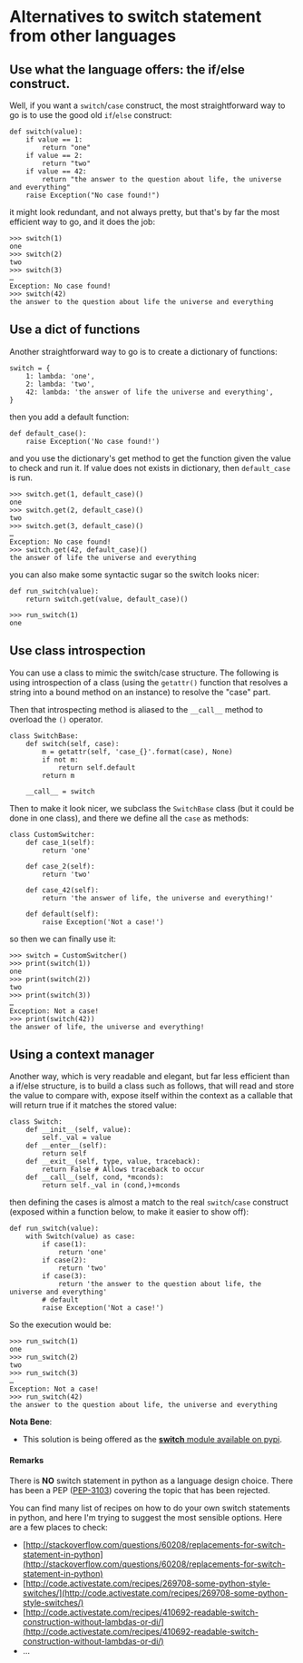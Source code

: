 # Alternatives to switch statement from other languages



## Use what the language offers: the if/else construct.


Well, if you want a `switch`/`case` construct, the most straightforward way to go is to use the good old `if`/`else` construct:

```
def switch(value):
    if value == 1:
        return "one"
    if value == 2:
        return "two"
    if value == 42:
        return "the answer to the question about life, the universe and everything"
    raise Exception("No case found!")

```

it might look redundant, and not always pretty, but that's by far the most efficient way to go, and it does the job:

```
>>> switch(1)
one
>>> switch(2)
two
>>> switch(3)
…
Exception: No case found!
>>> switch(42)
the answer to the question about life the universe and everything

```



## Use a dict of functions


Another straightforward way to go is to create a dictionary of functions:

```
switch = {
    1: lambda: 'one',
    2: lambda: 'two',
    42: lambda: 'the answer of life the universe and everything',
}

```

then you add a default function:

```
def default_case():
    raise Exception('No case found!')

```

and you use the dictionary's get method to get the function given the value to check and run it. If value does not exists in dictionary, then `default_case` is run.

```
>>> switch.get(1, default_case)()
one
>>> switch.get(2, default_case)()
two
>>> switch.get(3, default_case)()
…
Exception: No case found!
>>> switch.get(42, default_case)()
the answer of life the universe and everything

```

you can also make some syntactic sugar so the switch looks nicer:

```
def run_switch(value):
    return switch.get(value, default_case)()

>>> run_switch(1)
one

```



## Use class introspection


You can use a class to mimic the switch/case structure. The following is using introspection of a class (using the `getattr()` function that resolves a string into a bound method on an instance) to resolve the "case" part.

Then that introspecting method is aliased to the `__call__` method to overload the `()` operator.

```
class SwitchBase:
    def switch(self, case):
        m = getattr(self, 'case_{}'.format(case), None)
        if not m:
            return self.default
        return m

    __call__ = switch

```

Then to make it look nicer, we subclass the `SwitchBase` class (but it could be done in one class), and there we define all the `case` as methods:

```
class CustomSwitcher:
    def case_1(self):
        return 'one'

    def case_2(self):
        return 'two'

    def case_42(self):
        return 'the answer of life, the universe and everything!'

    def default(self):
        raise Exception('Not a case!')

```

so then we can finally use it:

```
>>> switch = CustomSwitcher()
>>> print(switch(1))
one
>>> print(switch(2))
two
>>> print(switch(3))
…
Exception: Not a case!
>>> print(switch(42))
the answer of life, the universe and everything!

```



## Using a context manager


Another way, which is very readable and elegant, but far less efficient than a if/else structure, is to build a class such as follows, that will read and store the value to compare with, expose itself within the context as a callable that will return true if it matches the stored value:

```
class Switch:
    def __init__(self, value): 
        self._val = value
    def __enter__(self):
        return self
    def __exit__(self, type, value, traceback):
        return False # Allows traceback to occur
    def __call__(self, cond, *mconds): 
        return self._val in (cond,)+mconds

```

then defining the cases is almost a match to the real `switch`/`case` construct (exposed within a function below, to make it easier to show off):

```
def run_switch(value):
    with Switch(value) as case:
        if case(1):
            return 'one'
        if case(2):
            return 'two'
        if case(3):
            return 'the answer to the question about life, the universe and everything'
        # default
        raise Exception('Not a case!')

```

So the execution would be:

```
>>> run_switch(1)
one
>>> run_switch(2)
two
>>> run_switch(3)
…
Exception: Not a case!
>>> run_switch(42)
the answer to the question about life, the universe and everything

```

**Nota Bene**:

- This solution is being offered as the [**switch** module available on pypi](https://pypi.python.org/pypi/switch/1.0.3).



#### Remarks


There is **NO** switch statement in python as a language design choice. There has been a PEP ([PEP-3103](https://www.python.org/dev/peps/pep-3103/)) covering the topic that has been rejected.

You can find many list of recipes on how to do your own switch statements in python, and here I'm trying to suggest the most sensible options. Here are a few places to check:

- [http://stackoverflow.com/questions/60208/replacements-for-switch-statement-in-python](http://stackoverflow.com/questions/60208/replacements-for-switch-statement-in-python)
- [http://code.activestate.com/recipes/269708-some-python-style-switches/](http://code.activestate.com/recipes/269708-some-python-style-switches/)
- [http://code.activestate.com/recipes/410692-readable-switch-construction-without-lambdas-or-di/](http://code.activestate.com/recipes/410692-readable-switch-construction-without-lambdas-or-di/)
- …

